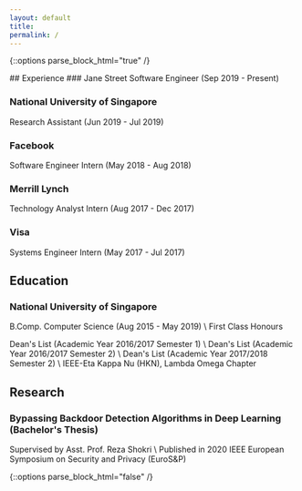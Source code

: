```yaml
---
layout: default
title:
permalink: /
---
```

{::options parse_block_html="true" /}
<div class="about-page">
## Experience
### Jane Street
Software Engineer (Sep 2019 - Present)

### National University of Singapore
Research Assistant (Jun 2019 - Jul 2019)

### Facebook
Software Engineer Intern (May 2018 - Aug 2018)

### Merrill Lynch
Technology Analyst Intern (Aug 2017 - Dec 2017)

### Visa
Systems Engineer Intern (May 2017 - Jul 2017)

## Education
### National University of Singapore
B.Comp. Computer Science (Aug 2015 - May 2019) \\
First Class Honours

Dean's List (Academic Year 2016/2017 Semester 1) \\
Dean's List (Academic Year 2016/2017 Semester 2) \\
Dean's List (Academic Year 2017/2018 Semester 2) \\
IEEE-Eta Kappa Nu (HKN), Lambda Omega Chapter

## Research
### Bypassing Backdoor Detection Algorithms in Deep Learning (Bachelor's Thesis)
Supervised by Asst. Prof. Reza Shokri \\
Published in 2020 IEEE European Symposium on Security and Privacy (EuroS&P)
</div>
{::options parse_block_html="false" /}
